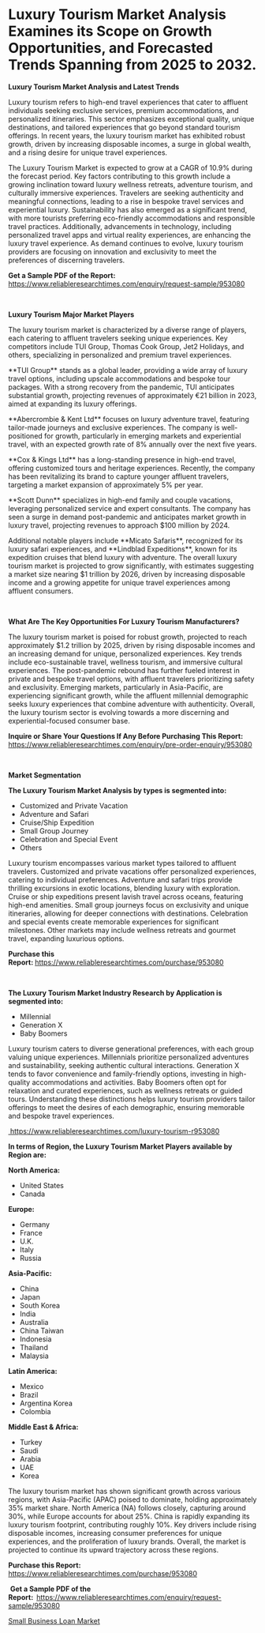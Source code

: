 <p><h1>Luxury Tourism Market Analysis Examines its Scope on Growth Opportunities, and Forecasted Trends Spanning from 2025 to 2032.</h1></p><p><strong>Luxury Tourism Market Analysis and Latest Trends</strong></p>
<p><p>Luxury tourism refers to high-end travel experiences that cater to affluent individuals seeking exclusive services, premium accommodations, and personalized itineraries. This sector emphasizes exceptional quality, unique destinations, and tailored experiences that go beyond standard tourism offerings. In recent years, the luxury tourism market has exhibited robust growth, driven by increasing disposable incomes, a surge in global wealth, and a rising desire for unique travel experiences.</p><p>The Luxury Tourism Market is expected to grow at a CAGR of 10.9% during the forecast period. Key factors contributing to this growth include a growing inclination toward luxury wellness retreats, adventure tourism, and culturally immersive experiences. Travelers are seeking authenticity and meaningful connections, leading to a rise in bespoke travel services and experiential luxury. Sustainability has also emerged as a significant trend, with more tourists preferring eco-friendly accommodations and responsible travel practices. Additionally, advancements in technology, including personalized travel apps and virtual reality experiences, are enhancing the luxury travel experience. As demand continues to evolve, luxury tourism providers are focusing on innovation and exclusivity to meet the preferences of discerning travelers.</p></p>
<p><strong>Get a Sample PDF of the Report:&nbsp;</strong> <a href="https://www.reliableresearchtimes.com/enquiry/request-sample/953080?utm_campaign=2040&utm_medium=2&utm_source=Github&utm_content=ia&utm_term=06032025&utm_id=luxury-tourism">https://www.reliableresearchtimes.com/enquiry/request-sample/953080</a></p>
<p>&nbsp;</p>
<p><strong>Luxury Tourism Major Market Players</strong></p>
<p><p>The luxury tourism market is characterized by a diverse range of players, each catering to affluent travelers seeking unique experiences. Key competitors include TUI Group, Thomas Cook Group, Jet2 Holidays, and others, specializing in personalized and premium travel experiences.</p><p>**TUI Group** stands as a global leader, providing a wide array of luxury travel options, including upscale accommodations and bespoke tour packages. With a strong recovery from the pandemic, TUI anticipates substantial growth, projecting revenues of approximately €21 billion in 2023, aimed at expanding its luxury offerings.</p><p>**Abercrombie & Kent Ltd** focuses on luxury adventure travel, featuring tailor-made journeys and exclusive experiences. The company is well-positioned for growth, particularly in emerging markets and experiential travel, with an expected growth rate of 8% annually over the next five years.</p><p>**Cox & Kings Ltd** has a long-standing presence in high-end travel, offering customized tours and heritage experiences. Recently, the company has been revitalizing its brand to capture younger affluent travelers, targeting a market expansion of approximately 5% per year.</p><p>**Scott Dunn** specializes in high-end family and couple vacations, leveraging personalized service and expert consultants. The company has seen a surge in demand post-pandemic and anticipates market growth in luxury travel, projecting revenues to approach $100 million by 2024.</p><p>Additional notable players include **Micato Safaris**, recognized for its luxury safari experiences, and **Lindblad Expeditions**, known for its expedition cruises that blend luxury with adventure. The overall luxury tourism market is projected to grow significantly, with estimates suggesting a market size nearing $1 trillion by 2026, driven by increasing disposable income and a growing appetite for unique travel experiences among affluent consumers.</p></p>
<p>&nbsp;</p>
<p><strong>What Are The Key Opportunities For Luxury Tourism Manufacturers?</strong></p>
<p><p>The luxury tourism market is poised for robust growth, projected to reach approximately $1.2 trillion by 2025, driven by rising disposable incomes and an increasing demand for unique, personalized experiences. Key trends include eco-sustainable travel, wellness tourism, and immersive cultural experiences. The post-pandemic rebound has further fueled interest in private and bespoke travel options, with affluent travelers prioritizing safety and exclusivity. Emerging markets, particularly in Asia-Pacific, are experiencing significant growth, while the affluent millennial demographic seeks luxury experiences that combine adventure with authenticity. Overall, the luxury tourism sector is evolving towards a more discerning and experiential-focused consumer base.</p></p>
<p><strong>Inquire or Share Your Questions If Any Before Purchasing This Report:</strong> <a href="https://www.reliableresearchtimes.com/enquiry/pre-order-enquiry/953080?utm_campaign=2040&utm_medium=2&utm_source=Github&utm_content=ia&utm_term=06032025&utm_id=luxury-tourism">https://www.reliableresearchtimes.com/enquiry/pre-order-enquiry/953080</a></p>
<p>&nbsp;</p>
<p><strong>Market Segmentation</strong></p>
<p><strong>The Luxury Tourism Market Analysis by types is segmented into:</strong></p>
<p><ul><li>Customized and Private Vacation</li><li>Adventure and Safari</li><li>Cruise/Ship Expedition</li><li>Small Group Journey</li><li>Celebration and Special Event</li><li>Others</li></ul></p>
<p><p>Luxury tourism encompasses various market types tailored to affluent travelers. Customized and private vacations offer personalized experiences, catering to individual preferences. Adventure and safari trips provide thrilling excursions in exotic locations, blending luxury with exploration. Cruise or ship expeditions present lavish travel across oceans, featuring high-end amenities. Small group journeys focus on exclusivity and unique itineraries, allowing for deeper connections with destinations. Celebration and special events create memorable experiences for significant milestones. Other markets may include wellness retreats and gourmet travel, expanding luxurious options.</p></p>
<p><strong>Purchase this Report:&nbsp;</strong><a href="https://www.reliableresearchtimes.com/purchase/953080?utm_campaign=2040&utm_medium=2&utm_source=Github&utm_content=ia&utm_term=06032025&utm_id=luxury-tourism">https://www.reliableresearchtimes.com/purchase/953080</a></p>
<p>&nbsp;</p>
<p><strong>The Luxury Tourism Market Industry Research by Application is segmented into:</strong></p>
<p><ul><li>Millennial</li><li>Generation X</li><li>Baby Boomers</li></ul></p>
<p><p>Luxury tourism caters to diverse generational preferences, with each group valuing unique experiences. Millennials prioritize personalized adventures and sustainability, seeking authentic cultural interactions. Generation X tends to favor convenience and family-friendly options, investing in high-quality accommodations and activities. Baby Boomers often opt for relaxation and curated experiences, such as wellness retreats or guided tours. Understanding these distinctions helps luxury tourism providers tailor offerings to meet the desires of each demographic, ensuring memorable and bespoke travel experiences.</p></p>
<p><a href="https://www.reliableresearchtimes.com/luxury-tourism-r953080?utm_campaign=2040&utm_medium=2&utm_source=Github&utm_content=ia&utm_term=06032025&utm_id=luxury-tourism">&nbsp;https://www.reliableresearchtimes.com/luxury-tourism-r953080</a></p>
<p><strong>In terms of Region, the Luxury Tourism Market Players available by Region are:</strong></p>
<p>
    <p> <strong> North America: </strong>
        <ul>
            <li>United States</li>
            <li>Canada</li>
        </ul>
        </p> 
    <p> <strong> Europe: </strong>
        <ul>
            <li>Germany</li>
            <li>France</li>
            <li>U.K.</li>
            <li>Italy</li>
            <li>Russia</li>
        </ul>
        </p> 
    <p> <strong> Asia-Pacific: </strong>
        <ul>
            <li>China</li>
            <li>Japan</li>
            <li>South Korea</li>
            <li>India</li>
            <li>Australia</li>
            <li>China Taiwan</li>
            <li>Indonesia</li>
            <li>Thailand</li>
            <li>Malaysia</li>
        </ul>
        </p> 
    <p> <strong> Latin America: </strong>
        <ul>
            <li>Mexico</li>
            <li>Brazil</li>
            <li>Argentina Korea</li>
            <li>Colombia</li>
        </ul>
        </p> 
    <p> <strong> Middle East & Africa: </strong>
        <ul>
            <li>Turkey</li>
            <li>Saudi</li>
            <li>Arabia</li>
            <li>UAE</li>
            <li>Korea</li>
        </ul>
    </p>
    </p>
<p><p>The luxury tourism market has shown significant growth across various regions, with Asia-Pacific (APAC) poised to dominate, holding approximately 35% market share. North America (NA) follows closely, capturing around 30%, while Europe accounts for about 25%. China is rapidly expanding its luxury tourism footprint, contributing roughly 10%. Key drivers include rising disposable incomes, increasing consumer preferences for unique experiences, and the proliferation of luxury brands. Overall, the market is projected to continue its upward trajectory across these regions.</p></p>
<p><strong>Purchase this Report: </strong><a href="https://www.reliableresearchtimes.com/purchase/953080?utm_campaign=2040&utm_medium=2&utm_source=Github&utm_content=ia&utm_term=06032025&utm_id=luxury-tourism">https://www.reliableresearchtimes.com/purchase/953080</a></p>
<p>&nbsp;<strong>Get a Sample PDF of the Report:&nbsp;&nbsp;</strong><a href="https://www.reliableresearchtimes.com/enquiry/request-sample/953080?utm_campaign=2040&utm_medium=2&utm_source=Github&utm_content=ia&utm_term=06032025&utm_id=luxury-tourism">https://www.reliableresearchtimes.com/enquiry/request-sample/953080</a></p>
<p><strong></strong></p>
<p><p><a href="https://github.com/juniordelafrance/Market-Research-Report-List-5/blob/main/small-business-loan-market.md?utm_campaign=2040&utm_medium=2&utm_source=Github&utm_content=ia&utm_term=06032025&utm_id=luxury-tourism">Small Business Loan Market</a></p></p>